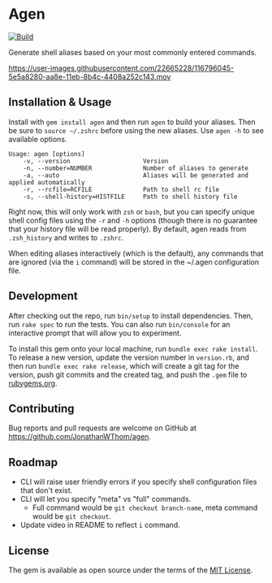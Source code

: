 # Agen

[![Build](https://github.com/JonathanWThom/agen/actions/workflows/main.yml/badge.svg)](https://github.com/JonathanWThom/agen/actions/workflows/main.yml)

Generate shell aliases based on your most commonly entered commands.

https://user-images.githubusercontent.com/22665228/116796045-5e5a8280-aa8e-11eb-8b4c-4408a252c143.mov


## Installation & Usage

Install with `gem install agen` and then run `agen` to build your aliases. Then
be sure to `source ~/.zshrc` before using the new aliases. Use `agen -h` to see
available options.

```
Usage: agen [options]
    -v, --version                    Version
    -n, --number=NUMBER              Number of aliases to generate
    -a, --auto                       Aliases will be generated and applied automatically
    -r, --rcfile=RCFILE              Path to shell rc file
    -s, --shell-history=HISTFILE     Path to shell history file
```

Right now, this will only work with `zsh` or `bash`, but you can specify unique shell config files using the `-r` and `-h` options (though there is no guarantee that your history file will be read properly). By default, agen reads from `.zsh_history` and
writes to `.zshrc`.

When editing aliases interactively (which is the default), any commands that are
ignored (via the `i` command) will be stored in the ~/.agen configuration file.

## Development

After checking out the repo, run `bin/setup` to install dependencies. Then, run `rake spec` to run the tests. You can also run `bin/console` for an interactive prompt that will allow you to experiment.

To install this gem onto your local machine, run `bundle exec rake install`. To release a new version, update the version number in `version.rb`, and then run `bundle exec rake release`, which will create a git tag for the version, push git commits and the created tag, and push the `.gem` file to [rubygems.org](https://rubygems.org).

## Contributing

Bug reports and pull requests are welcome on GitHub at https://github.com/JonathanWThom/agen.

## Roadmap

* CLI will raise user friendly errors if you specify shell configuration files that don't exist.
* CLI will let you specify "meta" vs "full" commands.
  - Full command would be `git checkout branch-name`, meta command would be `git checkout`.
* Update video in README to reflect `i` command.

## License

The gem is available as open source under the terms of the [MIT License](https://opensource.org/licenses/MIT).
